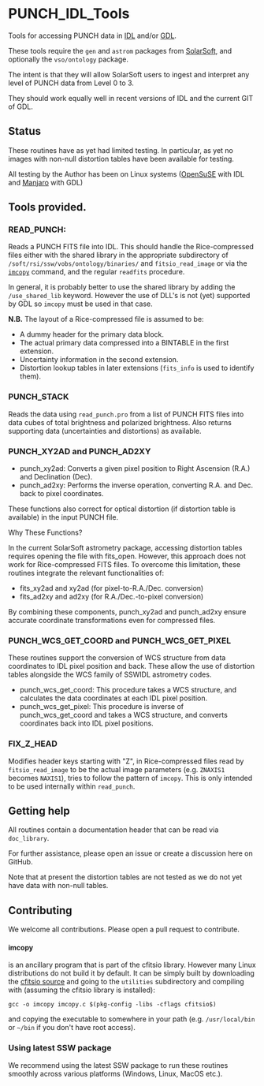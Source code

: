 # PUNCH_IDL_Tools
Tools for accessing PUNCH data in [IDL](https://www.nv5geospatialsoftware.com/docs/using_idl_home.html) and/or [GDL](https://github.com/gnudatalanguage/gdl).

These tools require the `gen` and `astrom` packages from
[SolarSoft](https://www.lmsal.com/solarsoft/), and optionally the
`vso/ontology` package.

The intent is that they will allow SolarSoft users to ingest and
interpret any level of PUNCH data from Level 0 to 3. 

They should work equally well in recent versions of IDL and the current
GIT of GDL.

## Status

These routines have as yet had limited testing. In particular, as yet
no images with non-null distortion tables have been available for
testing.

All testing by the Author has been on Linux systems ([OpenSuSE](https://www.opensuse.org/) with IDL
and [Manjaro](https://manjaro.org/) with GDL)

## Tools provided.

### READ_PUNCH:

Reads a PUNCH FITS file into IDL. This should handle the
Rice-compressed files either with the shared library in the appropriate
subdirectory of `/soft/rsi/ssw/vobs/ontology/binaries/` and
`fitsio_read_image` or via the [`imcopy`](####imcopy) command, and the
regular `readfits` procedure.

In general, it is probably better to use the shared library by adding
the `/use_shared_lib` keyword. However the use of DLL's is not (yet)
supported by GDL so `imcopy` must be used in that case.

**N.B.** The layout of a Rice-compressed file is assumed to be:

* A dummy header for the primary data block.
* The actual primary data compressed into a BINTABLE in the first
extension.
* Uncertainty information in the second extension.
* Distortion lookup tables in later extensions (`fits_info` is used to
  identify them).


### PUNCH_STACK

Reads the data using `read_punch.pro` from a list of PUNCH FITS files into 
data cubes of total brightness and polarized brightness. Also returns 
supporting data (uncertainties and distortions) as available.

### PUNCH_XY2AD and PUNCH_AD2XY


- punch_xy2ad: Converts a given pixel position to Right Ascension (R.A.) 
                      and Declination (Dec).
- punch_ad2xy: Performs the inverse operation, converting R.A. and Dec. 
                      back to pixel coordinates.

These functions also correct for optical distortion (if distortion table is available) 
in the input PUNCH file.

Why These Functions?

In the current SolarSoft astrometry package, accessing distortion tables requires opening 
the file with fits_open. However, this approach does not work for Rice-compressed FITS files.
To overcome this limitation, these routines integrate the relevant functionalities of:

- fits_xy2ad and xy2ad (for pixel-to-R.A./Dec. conversion)
- fits_ad2xy and ad2xy (for R.A./Dec.-to-pixel conversion)

By combining these components, punch_xy2ad and punch_ad2xy ensure accurate coordinate 
transformations even for compressed files.


### PUNCH_WCS_GET_COORD and PUNCH_WCS_GET_PIXEL

These routines support the conversion of WCS structure from data coordinates to IDL 
pixel position and back. These allow the use of distortion tables alongside the 
WCS family of SSWIDL astrometry codes.
- punch_wcs_get_coord: This procedure takes a WCS structure, and calculates the 
                            data coordinates at each IDL pixel position.
- punch_wcs_get_pixel: This procedure is inverse of punch_wcs_get_coord and takes 
                            a WCS structure, and converts coordinates back into IDL pixel positions.


### FIX_Z_HEAD

Modifies header keys starting with "Z", in Rice-compressed files read
by `fitsio_read_image` to be the actual image parameters
(e.g. `ZNAXIS1` becomes `NAXIS1`), tries to follow the pattern of
`imcopy`. This is only intended to be used internally within
`read_punch`.


## Getting help

All routines contain a documentation header that can be read via
`doc_library`.

For further assistance, please open an issue or create a discussion
here on GitHub.

Note that at present the distortion tables are not tested as we do not
yet have data with non-null tables.

## Contributing
We welcome all contributions. Please open a pull request to contribute.


#### imcopy

is an ancillary program that is part of the cfitsio
library. However many Linux distributions do not build it by
default. It can be simply built by downloading the [cfitsio
source](https://heasarc.gsfc.nasa.gov/fitsio/) and going to the
`utilities` subdirectory and compiling with (assuming the cfitsio
library is installed):

    gcc -o imcopy imcopy.c $(pkg-config -libs -cflags cfitsio$)

and copying the executable to somewhere in your path
(e.g. `/usr/local/bin` or `~/bin` if you don't have root access).


### Using latest SSW package
We recommend using the latest SSW package to run these routines smoothly
across various platforms (Windows, Linux, MacOS etc.).